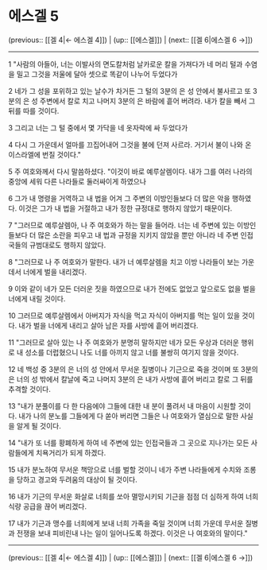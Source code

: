 # 에스겔 5

(previous:: [[겔 4|← 에스겔 4]]) | (up:: [[에스겔]]) | (next:: [[겔 6|에스겔 6 →]])

***




1 
"사람의 아들아, 너는 이발사의 면도칼처럼 날카로운 칼을 가져다가 네 머리 털과 수염을 밀고 그것을 저울에 달아 셋으로 똑같이 나누어 두었다가 



2 
네가 그 성을 포위하고 있는 날수가 차거든 그 털의 3분의 은 성 안에서 불사르고 또 3분의 은 성 주변에서 칼로 치고 나머지 3분의 은 바람에 흩어 버려라. 내가 칼을 빼서 그 뒤를 따를 것이다. 



3 
그리고 너는 그 털 중에서 몇 가닥을 네 옷자락에 싸 두었다가 



4 
다시 그 가운데서 얼마를 끄집어내어 그것을 불에 던져 사르라. 거기서 불이 나와 온 이스라엘에 번질 것이다." 



5 
주 여호와께서 다시 말씀하셨다. "이것이 바로 예루살렘이다. 내가 그를 여러 나라의 중앙에 세워 다른 나라들로 둘러싸이게 하였으나 



6 
그가 내 명령을 거역하고 내 법을 어겨 그 주변의 이방인들보다 더 많은 악을 행하였다. 이것은 그가 내 법을 거절하고 내가 정한 규정대로 행하지 않았기 때문이다. 



7 
"그러므로 예루살렘아, 나 주 여호와가 하는 말을 들어라. 너는 네 주변에 있는 이방인들보다 더 많은 소란을 피우고 내 법과 규정을 지키지 않았을 뿐만 아니라 네 주변 인접국들의 규범대로도 행하지 않았다. 



8 
"그러므로 나 주 여호와가 말한다. 내가 너 예루살렘을 치고 이방 나라들이 보는 가운데서 너에게 벌을 내리겠다. 



9 
이와 같이 네가 모든 더러운 짓을 하였으므로 내가 전에도 없었고 앞으로도 없을 벌을 너에게 내릴 것이다. 



10 
그러므로 예루살렘에서 아버지가 자식을 먹고 자식이 아버지를 먹는 일이 있을 것이다. 내가 벌을 너에게 내리고 살아 남은 자를 사방에 흩어 버리겠다. 



11 
"그러므로 살아 있는 나 주 여호와가 분명히 말하지만 네가 모든 우상과 더러운 행위로 내 성소를 더럽혔으니 나도 너를 아끼지 않고 너를 불쌍히 여기지 않을 것이다. 



12 
네 백성 중 3분의 은 너의 성 안에서 무서운 질병이나 기근으로 죽을 것이며 또 3분의 은 너의 성 밖에서 칼날에 죽고 나머지 3분의 은 내가 사방에 흩어 버리고 칼로 그 뒤를 추격할 것이다. 



13 
"내가 분풀이를 다 한 다음에야 그들에 대한 내 분이 풀려서 내 마음이 시원할 것이다. 내가 나의 분노를 그들에게 다 쏟아 버리면 그들은 나 여호와가 열심으로 말한 사실을 알게 될 것이다. 



14 
"내가 또 너를 황폐하게 하여 네 주변에 있는 인접국들과 그 곳으로 지나가는 모든 사람들에게 치욕거리가 되게 하겠다. 



15 
내가 분노하여 무서운 책망으로 너를 벌할 것이니 네가 주변 나라들에게 수치와 조롱을 당하고 경고와 두려움의 대상이 될 것이다. 



16 
내가 기근의 무서운 화살로 너희를 쏘아 멸망시키되 기근을 점점 더 심하게 하여 너희 식량 공급을 끊어 버리겠다. 



17 
내가 기근과 맹수를 너희에게 보내 너희 가족을 죽일 것이며 너희 가운데 무서운 질병과 전쟁을 보내 피비린내 나는 일이 일어나도록 하겠다. 이것은 나 여호와의 말이다."

***

(previous:: [[겔 4|← 에스겔 4]]) | (up:: [[에스겔]]) | (next:: [[겔 6|에스겔 6 →]])
